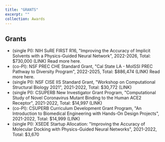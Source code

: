 ```yaml
---
title: "GRANTS"
excerpt: ""
collection: Awards
---
```

Grants
------

* ​(single PI): NIH SuRE FIRST R16, "Improving the Accuracy of Implicit Solvents with a Physics-Guided Neural Network", 2022-2026, Total: $730,000 (LINK) Read more here.
* (co-PI): NSF PREC CHE Standard Grant, "Cal State LA - MolSSI PREC Pathway to Diversity Program", 2022-2025, Total: $886,474 (LINK) Read more here.
* (single PI): NSF CISE IIS Standard Grant, "Workshop on Computational Structural Biology 2021", 2021-2022, Total: $30,772 (LINK)
* (single PI): CSUPERB New Investigator Grant Program, "Computational Study of Novel Coronavirus Mutant Binding to the Human ACE2 Receptor", 2021-2022, Total: $14,997 (LINK)
* (co-PI): CSUPERB Curriculum Development Grant Program, "An Introduction to Biomedical Engineering with Hands-On Design Projects", 2021-2022, Total: $14,999 (LINK)
* (single PI): XSEDE Startup Allocation: "Improving the Accuracy of Molecular Docking with Physics-Guided Neural Networks", 2021-2022, Total: $3,670

